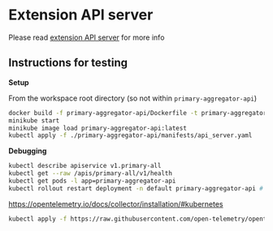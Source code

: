 # Extension API server

Please read [extension API server](../../thesis_resources/findings/extension_api_server.md) for more info

## Instructions for testing

**Setup**

From the workspace root directory (so not within `primary-aggregator-api`)

```sh
docker build -f primary-aggregator-api/Dockerfile -t primary-aggregator-api .
minikube start
minikube image load primary-aggregator-api:latest
kubectl apply -f ./primary-aggregator-api/manifests/api_server.yaml
```

**Debugging**

```sh
kubectl describe apiservice v1.primary-all
kubectl get --raw /apis/primary-all/v1/health
kubectl get pods -l app=primary-aggregator-api
kubectl rollout restart deployment -n default primary-aggregator-api # Doesn't work since we have to set `imagePullPolicy: Never`
```

https://opentelemetry.io/docs/collector/installation/#kubernetes
```sh
kubectl apply -f https://raw.githubusercontent.com/open-telemetry/opentelemetry-collector/v0.126.0/examples/k8s/otel-config.yaml

```
